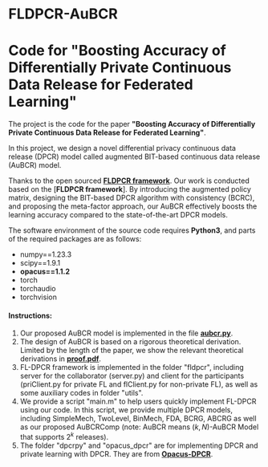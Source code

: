 # FLDPCR-AuBCR
# Code for "Boosting Accuracy of Differentially Private Continuous Data Release for Federated Learning"

The project is the code for the paper **"Boosting Accuracy of Differentially Private Continuous Data Release for Federated Learning"**.

In this project, we design a novel differential privacy continuous data release (DPCR) model called augmented BIT-based continuous data release (AuBCR) model.

Thanks to the open sourced [**FLDPCR framework**](https://github.com/imcjp/FLDPCR). Our work is conducted based on the [**FLDPCR framework**]. By introducing the augmented policy matrix, designing the BIT-based DPCR algorithm with consistency (BCRC), and proposing the meta-factor approach, our AuBCR effectively boosts the learning accuracy compared to the state-of-the-art DPCR models.

The software environment of the source code requires **Python3**, and parts of the required packages are as follows:
* numpy==1.23.3
* scipy==1.9.1
* **opacus==1.1.2**
* torch
* torchaudio
* torchvision

#### Instructions:

1. Our proposed AuBCR model is implemented in the file [**aubcr.py**](dpcrpy/bitMethods/aubcr.py).
2. The design of AuBCR is based on a rigorous theoretical derivation. Limited by the length of the paper, we show the relevant theoretical derivations in [**proof.pdf**](proof.pdf).
3. FL-DPCR framework is implemented in the folder "fldpcr", including server for the collaborator (server.py) and client for the participants (priClient.py for private FL and flClient.py for non-private FL), as well as some auxiliary codes in folder "utils".
4. We provide a script "main.m" to help users quickly implement FL-DPCR using our code. In this script, we provide multiple DPCR models, including SimpleMech, TwoLevel, BinMech, FDA, BCRG, ABCRG as well as our proposed AuBCRComp (note: AuBCR means $\left( k,N \right)$-AuBCR Model that supports $2^k$ releases).
5. The folder "dpcrpy" and "opacus_dpcr" are for implementing DPCR and private learning with DPCR. They are from [**Opacus-DPCR**](https://github.com/imcjp/Opacus-DPCR).
